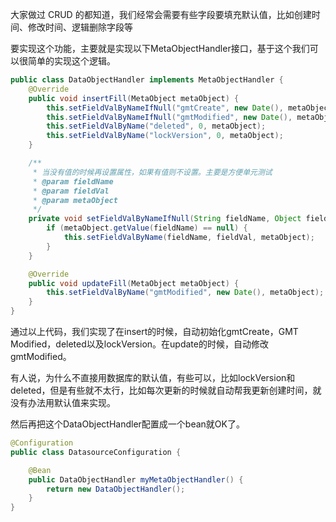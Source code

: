 大家做过 CRUD 的都知道，我们经常会需要有些字段要填充默认值，比如创建时间、修改时间、逻辑删除字段等



要实现这个功能，主要就是实现以下MetaObjectHandler接口，基于这个我们可以很简单的实现这个逻辑。



```java
public class DataObjectHandler implements MetaObjectHandler {
    @Override
    public void insertFill(MetaObject metaObject) {
        this.setFieldValByNameIfNull("gmtCreate", new Date(), metaObject);
        this.setFieldValByNameIfNull("gmtModified", new Date(), metaObject);
        this.setFieldValByName("deleted", 0, metaObject);
        this.setFieldValByName("lockVersion", 0, metaObject);
    }

    /**
     * 当没有值的时候再设置属性，如果有值则不设置。主要是方便单元测试
     * @param fieldName
     * @param fieldVal
     * @param metaObject
     */
    private void setFieldValByNameIfNull(String fieldName, Object fieldVal, MetaObject metaObject) {
        if (metaObject.getValue(fieldName) == null) {
            this.setFieldValByName(fieldName, fieldVal, metaObject);
        }
    }

    @Override
    public void updateFill(MetaObject metaObject) {
        this.setFieldValByName("gmtModified", new Date(), metaObject);
    }
}
```



通过以上代码，我们实现了在insert的时候，自动初始化gmtCreate，GMT Modified，deleted以及lockVersion。在update的时候，自动修改gmtModified。



有人说，为什么不直接用数据库的默认值，有些可以，比如lockVersion和deleted，但是有些就不太行，比如每次更新的时候就自动帮我更新创建时间，就没有办法用默认值来实现。



然后再把这个DataObjectHandler配置成一个bean就OK了。

```java
@Configuration
public class DatasourceConfiguration {

    @Bean
    public DataObjectHandler myMetaObjectHandler() {
        return new DataObjectHandler();
    }
}
```

